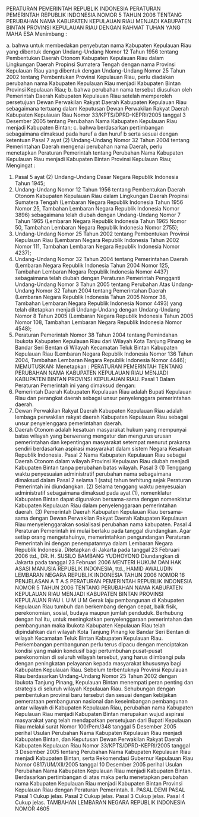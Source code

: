  PERATURAN PEMERINTAH REPUBLIK INDONESIA PERATURAN PEMERINTAH REPUBLIK INDONESIA NOMOR 5 TAHUN 2006 TENTANG PERUBAHAN NAMA KABUPATEN KEPULAUAN RIAU MENJADI KABUPATEN BINTAN PROVINSI KEPULAUAN RIAU
DENGAN RAHMAT TUHAN YANG MAHA ESA
Menimbang :

a. bahwa untuk membedakan penyebutan nama Kabupaten Kepulauan Riau yang dibentuk dengan Undang-Undang Nomor 12 Tahun 1956 tentang Pembentukan Daerah Otonom Kabupaten Kepulauan Riau dalam Lingkungan Daerah Propinsi Sumatera Tengah dengan nama Provinsi Kepulauan Riau yang dibentuk dengan Undang-Undang Nomor 25 Tahun 2002 tentang Pembentukan Provinsi Kepulauan Riau, perlu diadakan perubahan nama Kabupaten Kepulauan Riau menjadi Kabupaten Bintan Provinsi Kepulauan Riau;
b. bahwa perubahan nama tersebut diusulkan oleh Pemerintah Daerah Kabupaten Kepulauan Riau setelah memperoleh persetujuan Dewan Perwakilan Rakyat Daerah Kabupaten Kepulauan Riau sebagaimana tertuang dalam Keputusan Dewan Perwakilan Rakyat Daerah Kabupaten Kepulauan Riau Nomor 33/KPTS/DPRD-KEPRI/2005 tanggal 3 Desember 2005 tentang Perubahan Nama Kabupaten Kepulauan Riau menjadi Kabupaten Bintan;
c. bahwa berdasarkan pertimbangan sebagaimana dimaksud pada huruf a dan huruf b serta sesuai dengan ketentuan Pasal 7 ayat (2) Undang-Undang Nomor 32 Tahun 2004 tentang Pemerintahan Daerah mengenai perubahan nama Daerah, perlu menetapkan Peraturan Pemerintah tentang Perubahan Nama Kabupaten Kepulauan Riau menjadi Kabupaten Bintan Provinsi Kepulauan Riau;
Mengingat :

1. Pasal 5 ayat (2) Undang-Undang Dasar Negara Republik Indonesia Tahun 1945;
2. Undang-Undang Nomor 12 Tahun 1956 tentang Pembentukan Daerah Otonom Kabupaten Kepulauan Riau dalam Lingkungan Daerah Propinsi Sumatera Tengah (Lembaran Negara Republik Indonesia Tahun 1956 Nomor 25, Tambahan Lembaran Negara Republik Indonesia Nomor 3896) sebagaimana telah diubah dengan Undang-Undang Nomor 7 Tahun 1965 (Lembaran Negara Republik Indonesia Tahun 1965 Nomor 50, Tambahan Lembaran Negara Republik Indonesia Nomor 2755);
3. Undang-Undang Nomor 25 Tahun 2002 tentang Pembentukan Provinsi Kepulauan Riau (Lembaran Negara Republik Indonesia Tahun 2002 Nomor 111, Tambahan Lembaran Negara Republik Indonesia Nomor 4237);
4. Undang-Undang Nomor 32 Tahun 2004 tentang Pemerintahan Daerah (Lembaran Negara Republik Indonesia Tahun 2004 Nomor 125, Tambahan Lembaran Negara Republik Indonesia Nomor 4437) sebagaimana telah diubah dengan Peraturan Pemerintah Pengganti Undang-Undang Nomor 3 Tahun 2005 tentang Perubahan Atas Undang-Undang Nomor 32 Tahun 2004 tentang Pemerintahan Daerah (Lembaran Negara Republik Indonesia Tahun 2005 Nomor 38, Tambahan Lembaran Negara Republik Indonesia Nomor 4493) yang telah ditetapkan menjadi Undang-Undang dengan Undang-Undang Nomor 8 Tahun 2005 (Lembaran Negara Republik Indonesia Tahun 2005 Nomor 108, Tambahan Lembaran Negara Republik Indonesia Nomor 4548);
5. Peraturan Pemerintah Nomor 38 Tahun 2004 tentang Pemindahan Ibukota Kabupaten Kepulauan Riau dari Wilayah Kota Tanjung Pinang ke Bandar Seri Bentan di Wilayah Kecamatan Teluk Bintan Kabupaten Kepulauan Riau (Lembaran Negara Republik Indonesia Nomor 136 Tahun 2004, Tambahan Lembaran Negara Republik Indonesia Nomor 4446);
MEMUTUSKAN:
 Menetapkan : PERATURAN PEMERINTAH TENTANG PERUBAHAN NAMA KABUPATEN KEPULAUAN RIAU MENJADI KABUPATEN BINTAN PROVINSI KEPULAUAN RIAU.
Pasal 1
Dalam Peraturan Pemerintah ini yang dimaksud dengan:
1. Pemerintah Daerah Kabupaten Kepulauan Riau adalah Bupati Kepulauan Riau dan perangkat daerah sebagai unsur penyelenggara pemerintahan daerah.
2. Dewan Perwakilan Rakyat Daerah Kabupaten Kepulauan Riau adalah lembaga perwakilan rakyat daerah Kabupaten Kepulauan Riau sebagai unsur penyelenggara pemerintahan daerah.
3. Daerah Otonom adalah kesatuan masyarakat hukum yang mempunyai batas wilayah yang berwenang mengatur dan mengurus urusan pemerintahan dan kepentingan masyarakat setempat menurut prakarsa sendiri berdasarkan aspirasi masyarakat dalam sistem Negara Kesatuan Republik Indonesia.
Pasal 2
Nama Kabupaten Kepulauan Riau sebagai Daerah Otonom dalam wilayah Provinsi Kepulauan Riau diubah menjadi Kabupaten Bintan tanpa perubahan batas wilayah.
Pasal 3
(1) Tenggang waktu penyesuaian administratif perubahan nama sebagaimana dimaksud dalam Pasal 2 selama 1 (satu) tahun terhitung sejak Peraturan Pemerintah ini diundangkan.
(2) Selama tenggang waktu penyesuaian administratif sebagaimana dimaksud pada ayat (1), nomenklatur Kabupaten Bintan dapat digunakan bersama-sama dengan nomenklatur Kabupaten Kepulauan Riau dalam penyelenggaraan pemerintahan daerah.
(3) Pemerintah Daerah Kabupaten Kepulauan Riau bersama-sama dengan Dewan Perwakilan Rakyat Daerah Kabupaten Kepulauan Riau menyelenggarakan sosialisasi perubahan nama kabupaten.
Pasal 4
Peraturan Pemerintah ini mulai berlaku pada tanggal diundangkan.
Agar setiap orang mengetahuinya, memerintahkan pengundangan Peraturan Pemerintah ini dengan penempatannya dalam Lembaran Negara Republik Indonesia. Ditetapkan di Jakarta pada tanggal 23 Februari 2006 ttd., DR. H. SUSILO BAMBANG YUDHOYONO Diundangkan di Jakarta pada tanggal 23 Februari 2006 MENTERI HUKUM DAN HAK ASASI MANUSIA REPUBLIK INDONESIA, ttd., HAMID AWALUDIN LEMBARAN NEGARA REPUBLIK INDONESIA TAHUN 2006 NOMOR 16 PENJELASAN A T A S PERATURAN PEMERINTAH REPUBLIK INDONESIA NOMOR 5 TAHUN 2006 TENTANG PERUBAHAN NAMA KABUPATEN KEPULAUAN RIAU MENJADI KABUPATEN BINTAN PROVINSI KEPULAUAN RIAU I. U M U M Gerak laju pembangunan di Kabupaten Kepulauan Riau tumbuh dan berkembang dengan cepat, baik fisik, perekonomian, sosial, budaya maupun jumlah penduduk. Berhubung dengan hal itu, untuk meningkatkan penyelenggaraan pemerintahan dan pembangunan maka Ibukota Kabupaten Kepulauan Riau telah dipindahkan dari wilayah Kota Tanjung Pinang ke Bandar Seri Bentan di wilayah Kecamatan Teluk Bintan Kabupaten Kepulauan Riau. Perkembangan pembangunan perlu terus dipacu dengan menciptakan kondisi yang makin kondusif bagi pertumbuhan pusat-pusat perekonomian di seluruh wilayah tersebut, yang harus diimbangi pula dengan peningkatan pelayanan kepada masyarakat khususnya bagi Kabupaten Kepulauan Riau. Sebelum terbentuknya Provinsi Kepulauan Riau berdasarkan Undang-Undang Nomor 25 Tahun 2002 dengan Ibukota Tanjung Pinang, Kepulauan Bintan menempati peran penting dan strategis di seluruh wilayah Kepulauan Riau. Sehubungan dengan pembentukan provinsi baru tersebut dan sesuai dengan kebijakan pemerataan pembangunan nasional dan keseimbangan pembangunan antar wilayah di Kabupaten Kepulauan Riau, perubahan nama Kabupaten Kepulauan Riau menjadi Kabupaten Bintan merupakan wujud aspirasi masyarakat yang telah mendapatkan persetujuan dari Bupati Kepulauan Riau melalui surat Nomor 100/Pem/348 tanggal 5 Desember 2005 perihal Usulan Perubahan Nama Kabupaten Kepulauan Riau menjadi Kabupaten Bintan, dan Keputusan Dewan Perwakilan Rakyat Daerah Kabupaten Kepulauan Riau Nomor 33/KPTS/DPRD-KEPRI/2005 tanggal 3 Desember 2005 tentang Perubahan Nama Kabupaten Kepulauan Riau menjadi Kabupaten Bintan, serta Rekomendasi Gubernur Kepulauan Riau Nomor 0817/UM/XII/2005 tanggal 10 Desember 2005 perihal Usulan Perubahan Nama Kabupaten Kepulauan Riau menjadi Kabupaten Bintan. Berdasarkan pertimbangan di atas maka perlu menetapkan perubahan nama Kabupaten Kepulauan Riau menjadi Kabupaten Bintan Provinsi Kepulauan Riau dengan Peraturan Pemerintah. II. PASAL DEMI PASAL
Pasal 1
Cukup jelas.
Pasal 2
Cukup jelas.
Pasal 3
Cukup jelas.
Pasal 4
Cukup jelas. TAMBAHAN LEMBARAN NEGARA REPUBLIK INDONESIA NOMOR 4605